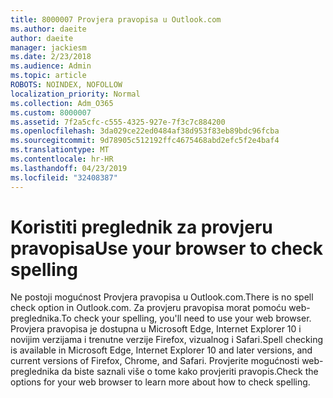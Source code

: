 ```yaml
---
title: 8000007 Provjera pravopisa u Outlook.com
ms.author: daeite
author: daeite
manager: jackiesm
ms.date: 2/23/2018
ms.audience: Admin
ms.topic: article
ROBOTS: NOINDEX, NOFOLLOW
localization_priority: Normal
ms.collection: Adm_O365
ms.custom: 8000007
ms.assetid: 7f2a5cfc-c555-4325-927e-7f3c7c884200
ms.openlocfilehash: 3da029ce22ed0484af38d953f83eb89bdc96fcba
ms.sourcegitcommit: 9d78905c512192ffc4675468abd2efc5f2e4baf4
ms.translationtype: MT
ms.contentlocale: hr-HR
ms.lasthandoff: 04/23/2019
ms.locfileid: "32408387"
---
```

# <a name="use-your-browser-to-check-spelling"></a><span data-ttu-id="cc4fc-102">Koristiti preglednik za provjeru pravopisa</span><span class="sxs-lookup"><span data-stu-id="cc4fc-102">Use your browser to check spelling</span></span>

<span data-ttu-id="cc4fc-103">Ne postoji mogućnost Provjera pravopisa u Outlook.com.</span><span class="sxs-lookup"><span data-stu-id="cc4fc-103">There is no spell check option in Outlook.com.</span></span> <span data-ttu-id="cc4fc-104">Za provjeru pravopisa morat pomoću web-preglednika.</span><span class="sxs-lookup"><span data-stu-id="cc4fc-104">To check your spelling, you'll need to use your web browser.</span></span> <span data-ttu-id="cc4fc-105">Provjera pravopisa je dostupna u Microsoft Edge, Internet Explorer 10 i novijim verzijama i trenutne verzije Firefox, vizualnog i Safari.</span><span class="sxs-lookup"><span data-stu-id="cc4fc-105">Spell checking is available in Microsoft Edge, Internet Explorer 10 and later versions, and current versions of Firefox, Chrome, and Safari.</span></span> <span data-ttu-id="cc4fc-106">Provjerite mogućnosti web-preglednika da biste saznali više o tome kako provjeriti pravopis.</span><span class="sxs-lookup"><span data-stu-id="cc4fc-106">Check the options for your web browser to learn more about how to check spelling.</span></span>
  

